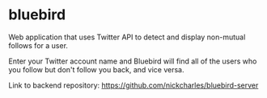 bluebird
========

Web application that uses Twitter API to detect and display non-mutual follows for a user.

Enter your Twitter account name and Bluebird will find all of the users who you follow but don't follow you back, and vice versa.

Link to backend repository: https://github.com/nickcharles/bluebird-server
